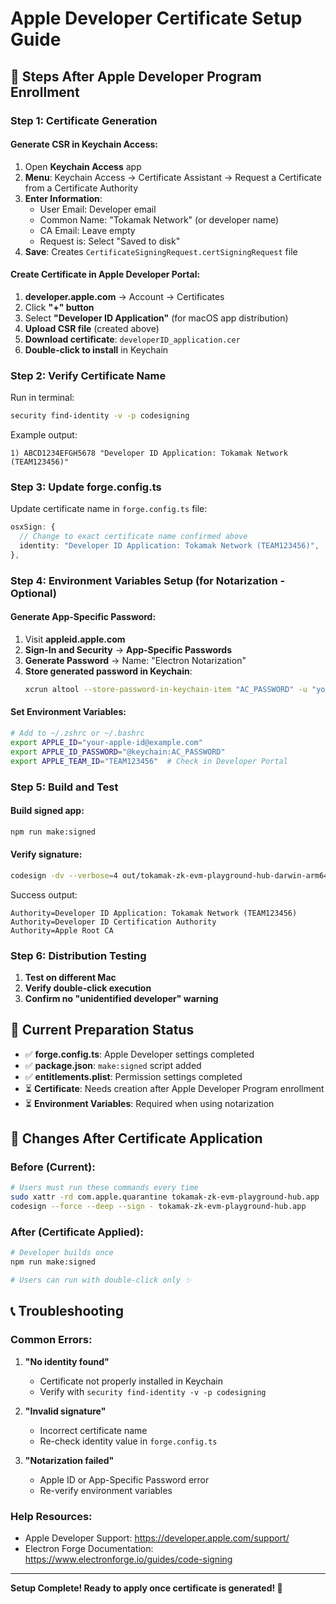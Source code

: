 # Apple Developer Certificate Setup Guide

## 🍎 **Steps After Apple Developer Program Enrollment**

### **Step 1: Certificate Generation**

#### **Generate CSR in Keychain Access:**

1. Open **Keychain Access** app
2. **Menu**: Keychain Access → Certificate Assistant → Request a Certificate from a Certificate Authority
3. **Enter Information**:
   - User Email: Developer email
   - Common Name: "Tokamak Network" (or developer name)
   - CA Email: Leave empty
   - Request is: Select "Saved to disk"
4. **Save**: Creates `CertificateSigningRequest.certSigningRequest` file

#### **Create Certificate in Apple Developer Portal:**

1. **developer.apple.com** → Account → Certificates
2. Click **"+" button**
3. Select **"Developer ID Application"** (for macOS app distribution)
4. **Upload CSR file** (created above)
5. **Download certificate**: `developerID_application.cer`
6. **Double-click to install** in Keychain

### **Step 2: Verify Certificate Name**

Run in terminal:

```bash
security find-identity -v -p codesigning
```

Example output:

```
1) ABCD1234EFGH5678 "Developer ID Application: Tokamak Network (TEAM123456)"
```

### **Step 3: Update forge.config.ts**

Update certificate name in `forge.config.ts` file:

```typescript
osxSign: {
  // Change to exact certificate name confirmed above
  identity: "Developer ID Application: Tokamak Network (TEAM123456)",
},
```

### **Step 4: Environment Variables Setup (for Notarization - Optional)**

#### **Generate App-Specific Password:**

1. Visit **appleid.apple.com**
2. **Sign-In and Security** → **App-Specific Passwords**
3. **Generate Password** → Name: "Electron Notarization"
4. **Store generated password in Keychain**:
   ```bash
   xcrun altool --store-password-in-keychain-item "AC_PASSWORD" -u "your-apple-id@example.com" -p "generated-app-specific-password"
   ```

#### **Set Environment Variables:**

```bash
# Add to ~/.zshrc or ~/.bashrc
export APPLE_ID="your-apple-id@example.com"
export APPLE_ID_PASSWORD="@keychain:AC_PASSWORD"
export APPLE_TEAM_ID="TEAM123456"  # Check in Developer Portal
```

### **Step 5: Build and Test**

#### **Build signed app:**

```bash
npm run make:signed
```

#### **Verify signature:**

```bash
codesign -dv --verbose=4 out/tokamak-zk-evm-playground-hub-darwin-arm64/tokamak-zk-evm-playground-hub.app
```

Success output:

```
Authority=Developer ID Application: Tokamak Network (TEAM123456)
Authority=Developer ID Certification Authority
Authority=Apple Root CA
```

### **Step 6: Distribution Testing**

1. **Test on different Mac**
2. **Verify double-click execution**
3. **Confirm no "unidentified developer" warning**

## 🎯 **Current Preparation Status**

- ✅ **forge.config.ts**: Apple Developer settings completed
- ✅ **package.json**: `make:signed` script added
- ✅ **entitlements.plist**: Permission settings completed
- ⏳ **Certificate**: Needs creation after Apple Developer Program enrollment
- ⏳ **Environment Variables**: Required when using notarization

## 🚀 **Changes After Certificate Application**

### **Before (Current):**

```bash
# Users must run these commands every time
sudo xattr -rd com.apple.quarantine tokamak-zk-evm-playground-hub.app
codesign --force --deep --sign - tokamak-zk-evm-playground-hub.app
```

### **After (Certificate Applied):**

```bash
# Developer builds once
npm run make:signed

# Users can run with double-click only ✨
```

## 📞 **Troubleshooting**

### **Common Errors:**

1. **"No identity found"**

   - Certificate not properly installed in Keychain
   - Verify with `security find-identity -v -p codesigning`

2. **"Invalid signature"**

   - Incorrect certificate name
   - Re-check identity value in `forge.config.ts`

3. **"Notarization failed"**
   - Apple ID or App-Specific Password error
   - Re-verify environment variables

### **Help Resources:**

- Apple Developer Support: https://developer.apple.com/support/
- Electron Forge Documentation: https://www.electronforge.io/guides/code-signing

---

**Setup Complete! Ready to apply once certificate is generated! 🎉**
